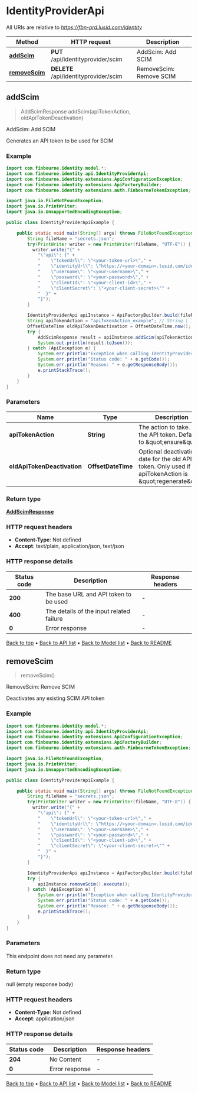 # IdentityProviderApi

All URIs are relative to *https://fbn-prd.lusid.com/identity*

| Method | HTTP request | Description |
|------------- | ------------- | -------------|
| [**addScim**](IdentityProviderApi.md#addScim) | **PUT** /api/identityprovider/scim | AddScim: Add SCIM |
| [**removeScim**](IdentityProviderApi.md#removeScim) | **DELETE** /api/identityprovider/scim | RemoveScim: Remove SCIM |



## addScim

> AddScimResponse addScim(apiTokenAction, oldApiTokenDeactivation)

AddScim: Add SCIM

Generates an API token to be used for SCIM

### Example

```java
import com.finbourne.identity.model.*;
import com.finbourne.identity.api.IdentityProviderApi;
import com.finbourne.identity.extensions.ApiConfigurationException;
import com.finbourne.identity.extensions.ApiFactoryBuilder;
import com.finbourne.identity.extensions.auth.FinbourneTokenException;

import java.io.FileNotFoundException;
import java.io.PrintWriter;
import java.io.UnsupportedEncodingException;

public class IdentityProviderApiExample {

    public static void main(String[] args) throws FileNotFoundException, UnsupportedEncodingException, ApiConfigurationException, FinbourneTokenException {
        String fileName = "secrets.json";
        try(PrintWriter writer = new PrintWriter(fileName, "UTF-8")) {
          writer.write("{" +
            "\"api\": {" +
            "    \"tokenUrl\": \"<your-token-url>\"," +
            "    \"identityUrl\": \"https://<your-domain>.lusid.com/identity\"," +
            "    \"username\": \"<your-username>\"," +
            "    \"password\": \"<your-password>\"," +
            "    \"clientId\": \"<your-client-id>\"," +
            "    \"clientSecret\": \"<your-client-secret>\"" +
            "  }" +
            "}");
        }

        IdentityProviderApi apiInstance = ApiFactoryBuilder.build(fileName).build(IdentityProviderApi.class);
        String apiTokenAction = "apiTokenAction_example"; // String | The action to take. For the API token. Defaults to \"ensure\"
        OffsetDateTime oldApiTokenDeactivation = OffsetDateTime.now(); // OffsetDateTime | Optional deactivation date for the old API token. Only used if apiTokenAction is \"regenerate\"
        try {
            AddScimResponse result = apiInstance.addScim(apiTokenAction, oldApiTokenDeactivation).execute();
            System.out.println(result.toJson());
        } catch (ApiException e) {
            System.err.println("Exception when calling IdentityProviderApi#addScim");
            System.err.println("Status code: " + e.getCode());
            System.err.println("Reason: " + e.getResponseBody());
            e.printStackTrace();
        }
    }
}
```

### Parameters


| Name | Type | Description  | Notes |
|------------- | ------------- | ------------- | -------------|
| **apiTokenAction** | **String**| The action to take. For the API token. Defaults to \&quot;ensure\&quot; | [optional] |
| **oldApiTokenDeactivation** | **OffsetDateTime**| Optional deactivation date for the old API token. Only used if apiTokenAction is \&quot;regenerate\&quot; | [optional] |

### Return type

[**AddScimResponse**](AddScimResponse.md)

### HTTP request headers

- **Content-Type**: Not defined
- **Accept**: text/plain, application/json, text/json


### HTTP response details
| Status code | Description | Response headers |
|-------------|-------------|------------------|
| **200** | The base URL and API token to be used |  -  |
| **400** | The details of the input related failure |  -  |
| **0** | Error response |  -  |

[Back to top](#) &#8226; [Back to API list](../README.md#documentation-for-api-endpoints) &#8226; [Back to Model list](../README.md#documentation-for-models) &#8226; [Back to README](../README.md)


## removeScim

> removeScim()

RemoveScim: Remove SCIM

Deactivates any existing SCIM API token

### Example

```java
import com.finbourne.identity.model.*;
import com.finbourne.identity.api.IdentityProviderApi;
import com.finbourne.identity.extensions.ApiConfigurationException;
import com.finbourne.identity.extensions.ApiFactoryBuilder;
import com.finbourne.identity.extensions.auth.FinbourneTokenException;

import java.io.FileNotFoundException;
import java.io.PrintWriter;
import java.io.UnsupportedEncodingException;

public class IdentityProviderApiExample {

    public static void main(String[] args) throws FileNotFoundException, UnsupportedEncodingException, ApiConfigurationException, FinbourneTokenException {
        String fileName = "secrets.json";
        try(PrintWriter writer = new PrintWriter(fileName, "UTF-8")) {
          writer.write("{" +
            "\"api\": {" +
            "    \"tokenUrl\": \"<your-token-url>\"," +
            "    \"identityUrl\": \"https://<your-domain>.lusid.com/identity\"," +
            "    \"username\": \"<your-username>\"," +
            "    \"password\": \"<your-password>\"," +
            "    \"clientId\": \"<your-client-id>\"," +
            "    \"clientSecret\": \"<your-client-secret>\"" +
            "  }" +
            "}");
        }

        IdentityProviderApi apiInstance = ApiFactoryBuilder.build(fileName).build(IdentityProviderApi.class);
        try {
            apiInstance.removeScim().execute();
        } catch (ApiException e) {
            System.err.println("Exception when calling IdentityProviderApi#removeScim");
            System.err.println("Status code: " + e.getCode());
            System.err.println("Reason: " + e.getResponseBody());
            e.printStackTrace();
        }
    }
}
```

### Parameters

This endpoint does not need any parameter.

### Return type

null (empty response body)

### HTTP request headers

- **Content-Type**: Not defined
- **Accept**: application/json


### HTTP response details
| Status code | Description | Response headers |
|-------------|-------------|------------------|
| **204** | No Content |  -  |
| **0** | Error response |  -  |

[Back to top](#) &#8226; [Back to API list](../README.md#documentation-for-api-endpoints) &#8226; [Back to Model list](../README.md#documentation-for-models) &#8226; [Back to README](../README.md)

